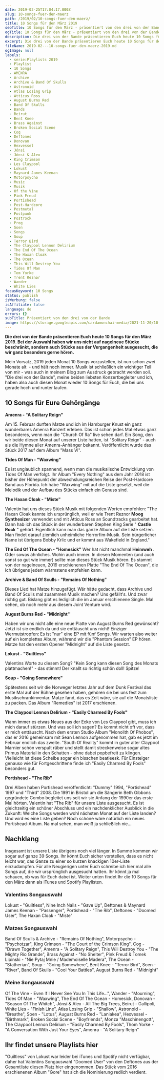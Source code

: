 ```yaml
---
date: 2019-02-25T17:04:17.000Z
slug: 10-songs-fuer-den-maerz
path: /2019/02/10-songs-fuer-den-maerz/
title: 10 Songs für den März 2019
seoTitle: 10 Songs für den März - präsentiert von den drei von der Bande
ogTitle: 10 Songs für den März - präsentiert von den drei von der Bande
description: Die drei von der Bande präsentieren Euch heute 10 Songs für den März 2019. Auf die Ohren gibt es jede Menge Postrock, Postpunk, Post-Hardcore und Prog.
excerpt: Die drei von der Bande präsentieren Euch heute 10 Songs für den März 2019. Bei der Auswahl haben wir uns nicht auf nagelneue Stücke beschränkt, sondern auch Songs aus der Vergangenheit mit ausgesucht, die wir ganz besonders gerne hören.
fileName: 2019-02---10-songs-fuer-den-maerz-2019.md
ogImage: null
labels:
  - serie:Playlists 2019
  - Playlist
  - 10 Songs
  - AMENRA
  - Archive
  - Archive & Band Of Skulls
  - Astronoid
  - Atlas Losing Grip
  - Atticus Ross
  - August Burns Red
  - Band Of Skulls
  - Bands
  - Beirut
  - Bent Knee
  - Brass Against
  - Broken Social Scene
  - Coq
  - Deftones
  - Donovan
  - Hexvessel
  - Jónsi
  - Jónsi & Alex
  - King Crimson
  - Les Claypool
  - Lokust
  - Maynard James Keenan
  - Motorpsycho
  - Music
  - Musik
  - Of the Vine
  - Pink Freud
  - Portishead
  - Post-Hardcore
  - Postmetal
  - Postpunk
  - Postrock
  - Prog
  - Soen
  - Songs
  - Soup
  - Terror Bird
  - The Claypool Lennon Delirium
  - The End Of The Ocean
  - The Haxan Cloak
  - The Ocean
  - This Will Destroy You
  - Tides Of Man
  - Tom Yorke
  - Trent Reznor
  - Wander
  - White Lies
focusKeyword: 10 Songs
status: publish
isWerbung: false
isAffiliate: false
language: de
errors: {}
subTitle: Präsentiert von den drei von der Bande
image: https://storage.googleapis.com/cardamonchai-media/2021-11-20/10-songs-fur-den-maerz-png-imagine-484848_565455_1024_768/640.webp
---
```


**Die drei von der Bande präsentieren Euch heute 10 Songs für den März 2019. Bei der Auswahl haben wir uns nicht auf nagelneue Stücke beschränkt, sondern auch Stücke aus der Vergangenheit ausgesucht, die wir ganz besonders gerne hören.**

Mein Vorsatz, 2019 jeden Monat 10 Songs vorzustellen, ist nun schon zwei Monate alt  - und hält noch immer. Musik ist schließlich ein wichtiger Teil von mir - was auch in meinem Blog zum Ausdruck gebracht werden soll. "Die drei von der Bande", meine beiden liebsten Konzertbegleiter und ich, haben also auch diesen Monat wieder 10 Songs für Euch, die bei uns gerade hoch und runter laufen.

## 10 Songs für Eure Gehörgänge

**Amenra - "A Solitary Reign"**

Am 15. Februar durften Matze und ich im Hamburger Knust ein ganz wunderbares Amenra Konzert erleben. Das ist schon jedes Mal etwas ganz besonderes, wenn man die "Church Of Ra" live sehen darf. Ein Song, den wir beide diesen Monat auf unserer Liste hatten, ist "Solitary Reign" - auch als die Hymne aller Amenra-Anhänger bekannt. Veröffentlicht wurde das Stück 2017 auf dem Album "Mass VI".

<YouTube id="CD7bxyzFbC4" />

**Tides Of Man - "Waxwing"**

Es ist unglaublich spannend, wenn man die musikalische Entwicklung von Tides Of Man verfolgt. Ihr Album "Every Nothing" aus dem Jahr 2018 ist bisher der Höhepunkt der abwechslungsreichen Reise der Post-Hardcore Band aus Florida. Ich habe "Waxwing" mit auf die Liste gesetzt, weil die Melodik und der Aufbau des Stücks einfach ein Genuss sind.

<YouTube id="loZSTxiOxZo" />

**The Haxan Cloak - "Miste"**

Valentin hat uns dieses Stück Musik mit folgenden Worten empfohlen: "The Haxan Cloak kannte ich ursprünglich, weil er wie Trent Reznor **Moog Synthesizer** verwendet und mit Atticus Ross an Soundtracks gearbeitet hat. Dann hab ich das Stück in der wunderbaren Stephen King Serie " **Castle Rock** " gehört. Eigentlich kann man das ganze Album auf die Liste setzen. Man findet darauf ziemlich unheimliche Horrorfim-Musik. Sein bürgerlicher Name ist übrigens Bobby Krlic und er kommt aus Wakefield in England."

<YouTube id="fby7G4zJH4Q" />

**The End Of The Ocean - "Homesick"** Wer hat nicht manchmal **Heimweh** . Oder sowas ähnliches. Wohin auch immer. In diesen Momenten (und auch sonst so gut wie immer) sollte man dieses Stück Musik hören. Es stammt von der nagelneuen, 2019 erschienenen Platte "The End Of The Ocean", die ich übrigens jedem wärmstens empfehlen kann.

<YouTube id="V8l9TD02meA" />

**Archive &amp; Band Of Sculls - "Remains Of Nothing"**

Dieses Lied hat Matze hinzugefügt. Wär hätte gedacht, dass Archive und Band Of Sculls mal zusammen Musik machen? Uns gefällt's. Und zwar richtig gut. Bislang gibt es lediglich die im Januar erschienene Single. Mal sehen, ob noch mehr aus diesem Joint Venture wird.

<YouTube id="5rMjPK9kJks" />

**August Burns Red - "Midnight"**

Haben wir uns nicht alle eine neue Platte von August Burns Red gewünscht? Jetzt ist sie endlich da und sie enttäuscht uns nicht! Einziger Wermutstropfen: Es ist "nur" eine EP mit fünf Songs. Wir warten also weiter auf ein komplettes Album, während wir die "Phantom Session" EP hören. Matze hat den ersten Opener "Midnight" auf die Liste gesetzt.

<YouTube id="Ogcm5WG6hg8" />

**Lokust - "Guiltless"**

Valentins Worte zu diesem Song? "Kein Song kann diesen Song des Monats plattmachen!" - das stimmt! Der knallt so richtig schön doll! Spitze!

<YouTube id="WG2RMlUK2So" />

**Soup - "Going Somewhere"**

Spätestens seit wir die Norweger letztes Jahr auf dem Dunk Festival das erste Mal auf der Bühne gesehen haben, gehören sie bei uns fest zum Musikschrankinventar. Matze fand, das es Zeit wäre, sie auf die Monatsliste zu packen. Das Album "Remedies" ist 2017 erschienen.

<YouTube id="LKpNALJM404" />

**The Claypool Lennon Delirium - "Easily Charmed By Fools"**

Wann immer es etwas Neues aus der Ecke von Les Claypool gibt, muss ich mich darauf stürzen. Und was soll ich sagen? Es kommt nicht oft vor, dass er mich enttäuscht. Nach dem ersten Studio Album "Monolith Of Phobos", das er 2016 gemeinsam mit Sean Lennon aufgenommen hat, gab es jetzt im Februar endlich das zweite. "South Of Reality" kommt in guter alter Claypool Marnier schön verspult rüber und stellt damit streckenweise sogar altes Primus Material in den Schatten - ohne dabei popbefreit zu klingen. Vielleicht ist diese Scheibe sogar ein bisschen beatleesk. Für Einsteiger genauso wie für Fortgeschrittene finde ich "Easily Charmed By Fools" besonders gut.

<YouTube id="9dXAzlrRxhY" />

**Portishead - "The Rib"**

Drei Alben haben Portishead veröffentlicht: "Dummy" 1994, "Portishead" 1997 und "Third" 2008. Die 1991 in Bristol um die Sängerin Beth Gibbons gegründete Combo begleitet uns seit wir sie Anfang der 1990er das erste Mal hörten. Valentin hat "The Rib" für unsere Liste ausgesucht. Es ist gleichzeitig ein schöner Abschluss und ein nachdenklicher Ausblick in die Zukunft: Welche Songs werden wohl nächsten Monat auf der Liste landen? Und wird es eine Liste geben? Noch schöne wäre natürlich ein neues Portishead-Album. Na mal sehen, man weiß ja schließlich nie...

<YouTube id="kBOaLjtR4mw" />

## Nachklang

Insgesamt ist unsere Liste übrigens noch viel länger. In Summe kommen wir sogar auf ganze 39 Songs. Ihr könnt Euch sicher vorstellen, dass es nicht leicht war, das Ganze zu einer so kurzen knackigen 10er-Liste einzudampfen. Für alle Neugierigen unter Euch schreibe ich hier mal alle Songs auf, die wir ursprünglich ausgesucht hatten. Ihr könnt ja mal schauen, ob was für Euch dabei ist. Weiter unten findet Ihr die 10 Songs für den März dann als iTunes und Spotify Playlisten.

### Valentins Songauswahl

Lokust - "Guiltless", Nine Inch Nails - "Gave Up", Deftones &amp; Maynard James Keenan - "Passenger", Portishead - "The Rib", Deftones - "Doomed User", The Haxan Cloak - "Miste"

### Matzes Songauswahl

Band Of Sculls &amp; Archive - "Remains Of Nothing", Motorpsycho - "Psychotzar", King Crimson - "The Court of the Crimson King", Cog - "Drawn Together", Amenra - "A Solitary Reign", This Will Destroy You - "The Mighty Rio Grande", Brass Against - "No Shelter", Pink Freud &amp; Tomek Lipinski - "Nie Pytaj Mnie / Mademoiselle Madera", The Ocean - "Statherian", Soup - "Going Somewhere", Bent Knee - "Terror Bird", Soen - "River", Band Of Skulls - "Cool Your Battles", August Burns Red - "Midnight"

### Meine Songauswahl

Of The Vine - Even If I Never See You In This Life...", Wander - "Mourning", Tides Of Man - "Waxwing", The End Of The Ocean - Homesick, Donovan - "Season Of The Whitch", Jónsi &amp; Alex - All The Big Trees, Beirut - Gallipoli, White Lies - "Finish Line", Atlas Losing Grip - "Shallow", Astronoid - "Breathe", Soen - "Lotus", August Burns Red - "Laniakea", Hexvessel - "Birthmark", Broken Social Scene - "Boyfriends", Monza "Maschinengott", The Claypool Lennon Delirium - "Easily Charmed By Fools", Thom Yorke - "A Conversation With Just Your Eyes", Amenra - "A Solitary Reign"

## Ihr findet unsere Playlists hier

"Guiltless" von Lokust war leider bei iTunes und Spotify nicht verfügbar, daher hat Valentins Songauswahl "Doomed User" von den Deftones aus der Gesamtliste diesen Platz hier eingenommen. Das Stück vom 2016 erschienenen Album "Gore" hat sich die Nominierung redlich verdient.

<Playlist
  itunes="2019-02-25-die-drei-von-der-bande/pl.u-2A0Lt8b5452?app=music"
  spotify="29K4Uy7nrGY2jsUT0I7BbX"
/>
